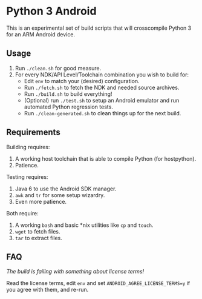 Python 3 Android
================

This is an experimental set of build scripts that will crosscompile Python 3 for an ARM Android device.

Usage
------

1. Run `./clean.sh` for good measure.
2. For every NDK/API Level/Toolchain combination you wish to build for:
   * Edit `env` to match your (desired) configuration.
   * Run `./fetch.sh` to fetch the NDK and needed source archives.
   * Run `./build.sh` to build everything!
   * (Optional) run `./test.sh` to setup an Android emulator and run automated Python regression tests.
   * Run `./clean-generated.sh` to clean things up for the next build.

Requirements
------------

Building requires:

1. A working host toolchain that is able to compile Python (for hostpython).
2. Patience.

Testing requires:

1. Java 6 to use the Android SDK manager.
2. `awk` and `tr` for some setup wizardry.
3. Even more patience.

Both require:

1. A working `bash` and basic *nix utilities like `cp` and `touch`.
2. `wget` to fetch files.
2. `tar` to extract files.

FAQ
---

*The build is failing with something about license terms!*

Read the license terms, edit `env` and set `ANDROID_AGREE_LICENSE_TERMS=y` if you agree with them, and re-run.
